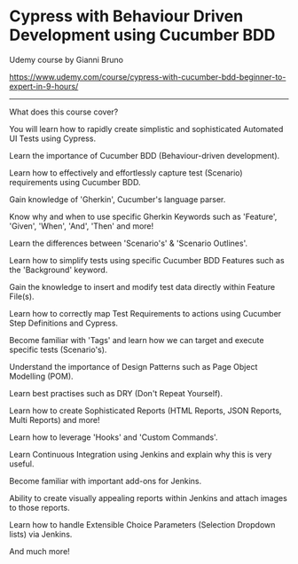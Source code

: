 # Cypress with Behaviour Driven Development using Cucumber BDD

Udemy course by Gianni Bruno

https://www.udemy.com/course/cypress-with-cucumber-bdd-beginner-to-expert-in-9-hours/

---

What does this course cover?

You will learn how to rapidly create simplistic and sophisticated Automated UI Tests using Cypress.

Learn the importance of Cucumber BDD (Behaviour-driven development).

Learn how to effectively and effortlessly capture test (Scenario) requirements using Cucumber BDD.

Gain knowledge of 'Gherkin', Cucumber's language parser.

Know why and when to use specific Gherkin Keywords such as 'Feature', 'Given', 'When', 'And', 'Then' and more!

Learn the differences between 'Scenario's' & 'Scenario Outlines'.

Learn how to simplify tests using specific Cucumber BDD Features such as the 'Background' keyword.

Gain the knowledge to insert and modify test data directly within Feature File(s).

Learn how to correctly map Test Requirements to actions using Cucumber Step Definitions and Cypress.

Become familiar with 'Tags' and learn how we can target and execute specific tests (Scenario's).

Understand the importance of Design Patterns such as Page Object Modelling (POM).

Learn best practises such as DRY (Don't Repeat Yourself).

Learn how to create Sophisticated Reports (HTML Reports, JSON Reports, Multi Reports) and more!

Learn how to leverage 'Hooks' and 'Custom Commands'.

Learn Continuous Integration using Jenkins and explain why this is very useful.

Become familiar with important add-ons for Jenkins.

Ability to create visually appealing reports within Jenkins and attach images to those reports.

Learn how to handle Extensible Choice Parameters (Selection Dropdown lists) via Jenkins.

And much more!
